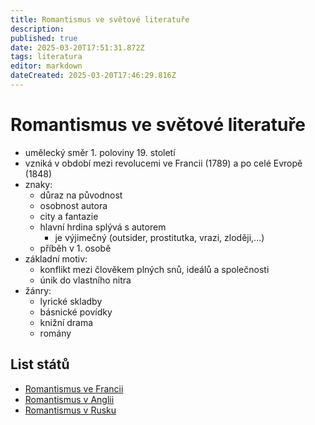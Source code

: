 ```yaml
---
title: Romantismus ve světové literatuře
description: 
published: true
date: 2025-03-20T17:51:31.872Z
tags: literatura
editor: markdown
dateCreated: 2025-03-20T17:46:29.816Z
---
```


# Romantismus ve světové literatuře
- umělecký směr 1. poloviny 19. století
- vzniká v období mezi revolucemi ve Francii (1789) a po celé Evropě (1848)
- znaky:
	- důraz na původnost
	- osobnost autora
	- city a fantazie
	- hlavní hrdina splývá s autorem
		- je výjimečný (outsider, prostitutka, vrazi, zloději,...)
	- příběh v 1. osobě
- základní motiv:
	- konflikt mezi člověkem plných snů, ideálů a společnosti
	- únik do vlastního nitra
- žánry:
	- lyrické skladby
	- básnické povídky
	- knižní drama
	- romány

## List států
- [Romantismus ve Francii](/cs/literatura/romantismus-svet-lit/francie)
- [Romantismus v Anglii](/cs/literatura/romantismus-svet-lit/anglie)
- [Romantismus v Rusku](/cs/literatura/romantismus-svet-lit/rusko)